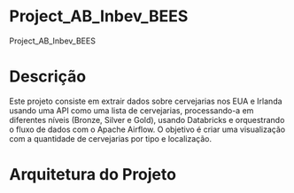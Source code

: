 # Project_AB_Inbev_BEES
Project_AB_Inbev_BEES
# Descrição
Este projeto consiste em extrair dados sobre cervejarias nos EUA e Irlanda usando uma API como uma lista de cervejarias, processando-a em diferentes níveis (Bronze, Silver e Gold), usando Databricks e orquestrando o fluxo de dados com o Apache Airflow. O objetivo é criar uma visualização com a quantidade de cervejarias por tipo e localização.

# Arquitetura do Projeto
